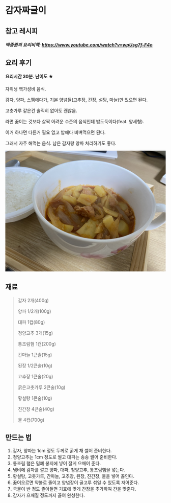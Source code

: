 감자짜글이
=============
참고 레시피
-------------
##### 백종원의 요리비책: https://www.youtube.com/watch?v=wpUsg7f-F4o

요리 후기
----------
#### 요리시간 30분. 난이도 ★
자취생 핵가성비 음식.
 
감자, 양파, 스팸에다가, 기본 양념들(고추장, 간장, 설탕, 마늘)만 있으면 된다.

고춧가루 같은건 솔직히 없어도 괜찮음.

라면 끓이는 것보다 살짝 어려운 수준의 음식인데 밥도둑이다(feat. 양세형).

이거 하나면 다른거 필요 없고 밥에다 비벼먹으면 된다.

그래서 자주 해먹는 음식. 남은 감자랑 양파 처리하기도 좋다.

![Alt text](./감자짜글이.jpeg)

재료
-------------
>감자 2개(400g)
>
>양파 1/2개(100g)
>
>대파 1컵(80g)
>
>청양고추 3개(15g)
>
>통조림햄 1캔(200g)
>
>간마늘 1큰술(15g)
>
>된장 1/2큰술(10g)
>
>고추장 1큰술(20g)
>
>굵은고춧가루 2큰술(10g)
>
>황설탕 1큰술(10g)
>
>진간장 4큰술(40g)
>
>물 4컵(700g)

만드는 법
-------------
1. 감자, 양파는 1cm 정도 두께로 굵게 채 썰어 준비한다.
2. 청양고추는 1cm 정도로 썰고 대파는 송송 썰어 준비한다.
3. 통조림 햄은 밀폐 봉지에 넣어 잘게 으깨어 준다.
4. 냄비에 감자를 깔고 양파, 대파, 청양고추, 통조림햄을 넣는다.
5. 황설탕, 고춧가루, 간마늘, 고추장, 된장, 진간장, 물을 넣어 끓인다.
6. 끓어오르면 약불로 줄이고 양념장이 골고루 섞일 수 있도록 저어준다.
7. 국물이 반 정도 졸아들면 기호에 맞게 간장을 추가하여 간을 맞춘다.
8. 감자가 으깨질 정도까지 끓여 완성한다.